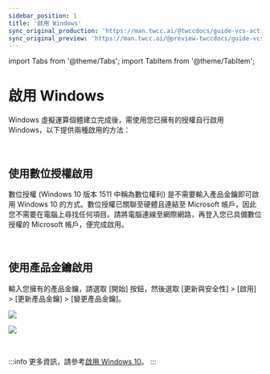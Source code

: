 ```yaml
---
sidebar_position: 1
title: '啟用 Windows'
sync_original_production: 'https://man.twcc.ai/@twccdocs/guide-vcs-activate-windows-zh' 
sync_original_preview: 'https://man.twcc.ai/@preview-twccdocs/guide-vcs-activate-windows-zh' 
---
```


import Tabs from '@theme/Tabs';
import TabItem from '@theme/TabItem';

# 啟用 Windows

Windows 虛擬運算個體建立完成後，需使用您已擁有的授權自行啟用 Windows，以下提供兩種啟用的方法：

<br/>

## 使用數位授權啟用

數位授權 (Windows 10 版本 1511 中稱為數位權利) 是不需要輸入產品金鑰即可啟用 Windows 10 的方式。數位授權已關聯至硬體且連結至 Microsoft 帳戶，因此您不需要在電腦上尋找任何項目。請將電腦連線至網際網路，再登入您已具備數位授權的 Microsoft 帳戶，便完成啟用。

<br/>

## 使用產品金鑰啟用

輸入您擁有的產品金鑰，請選取 [開始] 按鈕，然後選取 [更新與安全性] > [啟用] > [更新產品金鑰] > [變更產品金鑰]。

![](https://cos.twcc.ai/SYS-MANUAL/uploads/upload_c651b64dfdca922ea33c06665ea7ea6a.png)


![](https://cos.twcc.ai/SYS-MANUAL/uploads/upload_82c4ca56262d66163161e1c217f1fe4e.png)

<br/>


:::info
更多資訊，請參考[<ins>啟用 Windows 10</ins>](https://support.microsoft.com/zh-tw/help/12440/windows-10-activate)。
::: 
